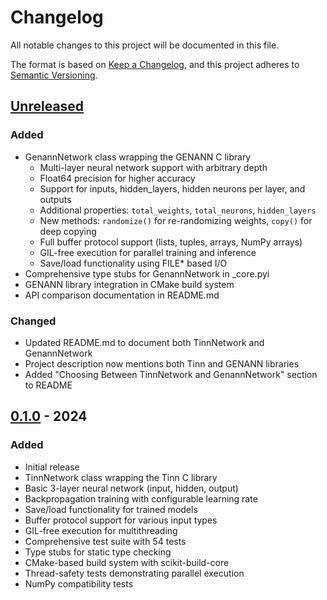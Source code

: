 # Changelog

All notable changes to this project will be documented in this file.

The format is based on [Keep a Changelog](https://keepachangelog.com/en/1.0.0/),
and this project adheres to [Semantic Versioning](https://semver.org/spec/v2.0.0.html).

## [Unreleased]

### Added
- GenannNetwork class wrapping the GENANN C library
  - Multi-layer neural network support with arbitrary depth
  - Float64 precision for higher accuracy
  - Support for inputs, hidden_layers, hidden neurons per layer, and outputs
  - Additional properties: `total_weights`, `total_neurons`, `hidden_layers`
  - New methods: `randomize()` for re-randomizing weights, `copy()` for deep copying
  - Full buffer protocol support (lists, tuples, arrays, NumPy arrays)
  - GIL-free execution for parallel training and inference
  - Save/load functionality using FILE* based I/O
- Comprehensive type stubs for GenannNetwork in _core.pyi
- GENANN library integration in CMake build system
- API comparison documentation in README.md

### Changed
- Updated README.md to document both TinnNetwork and GenannNetwork
- Project description now mentions both Tinn and GENANN libraries
- Added "Choosing Between TinnNetwork and GenannNetwork" section to README

## [0.1.0] - 2024

### Added
- Initial release
- TinnNetwork class wrapping the Tinn C library
- Basic 3-layer neural network (input, hidden, output)
- Backpropagation training with configurable learning rate
- Save/load functionality for trained models
- Buffer protocol support for various input types
- GIL-free execution for multithreading
- Comprehensive test suite with 54 tests
- Type stubs for static type checking
- CMake-based build system with scikit-build-core
- Thread-safety tests demonstrating parallel execution
- NumPy compatibility tests

[Unreleased]: https://github.com/shakfu/cynn/compare/v0.1.0...HEAD
[0.1.0]: https://github.com/shakfu/cynn/releases/tag/v0.1.0
